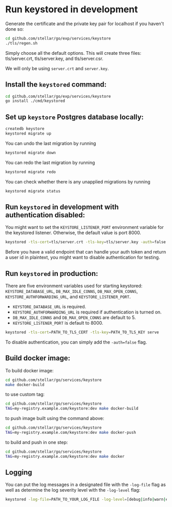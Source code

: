 # Run keystored in development

Generate the certificate and the private key pair for localhost
if you haven't done so:

```sh
cd github.com/stellar/go/exp/services/keystore
./tls/regen.sh
```
Simply choose all the default options. This will create three files:
tls/server.crt, tls/server.key, and tls/server.csr.

We will only be using `server.crt` and `server.key`.

## Install the `keystored` command:

```sh
cd github.com/stellar/go/exp/services/keystore
go install ./cmd/keystored
```

## Set up `keystore` Postgres database locally:

```sh
createdb keystore
keystored migrate up
```

You can undo the last migration by running
```sh
keystored migrate down
```

You can redo the last migration by running
```sh
keystored migrate redo
```

You can check whether there is any unapplied migrations by running
```sh
keystored migrate status
```

## Run `keystored` in development with authentication disabled:

You might want to set the `KEYSTORE_LISTENER_PORT` environment variable
for the keystored listener. Otherwise, the default value is port 8000.

```sh
keystored -tls-cert=tls/server.crt -tls-key=tls/server.key -auth=false serve
```

Before you have a valid endpoint that can handle your auth token and return a
user id in plaintext, you might want to disable authentication for testing.

## Run `keystored` in production:

There are five environment variables used for starting keystored:
`KEYSTORE_DATABASE_URL`, `DB_MAX_IDLE_CONNS`, `DB_MAX_OPEN_CONNS`,
`KEYSTORE_AUTHFORWARDING_URL`, and `KEYSTORE_LISTENER_PORT`.
* `KEYSTORE_DATABASE_URL` is required.
* `KEYSTORE_AUTHFORWARDING_URL` is required if authentication is turned on.
* `DB_MAX_IDLE_CONNS` and `DB_MAX_OPEN_CONNS` are default to 5.
* `KEYSTORE_LISTENER_PORT` is default to 8000.

```sh
keystored -tls-cert=PATH_TO_TLS_CERT -tls-key=PATH_TO_TLS_KEY serve
```

To disable authentication, you can simply add the `-auth=false` flag.

## Build docker image:

To build docker image:
```sh
cd github.com/stellar/go/services/keystore
make docker-build
```

to use custom tag:
```sh
cd github.com/stellar/go/services/keystore
TAG=my-registry.example.com/keystore:dev make docker-build
```

to push image built using the command above:
```sh
cd github.com/stellar/go/services/keystore
TAG=my-registry.example.com/keystore:dev make docker-push
```

to build and push in one step:
```sh
cd github.com/stellar/go/services/keystore
TAG=my-registry.example.com/keystore:dev make docker
```

## Logging

You can put the log messages in a designated file with the `-log-file` flag as well as determine
the log severity level with the `-log-level` flag:

```sh
keystored -log-file=PATH_TO_YOUR_LOG_FILE -log-level=[debug|info|warn|error] serve
```
